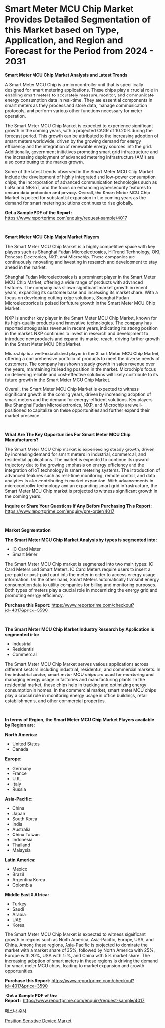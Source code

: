 <p><h1>Smart Meter MCU Chip Market Provides Detailed Segmentation of this Market based on Type, Application, and Region and Forecast for the Period from 2024 - 2031</h1></p><p><strong>Smart Meter MCU Chip Market Analysis and Latest Trends</strong></p>
<p><p>A Smart Meter MCU Chip is a microcontroller unit that is specifically designed for smart metering applications. These chips play a crucial role in enabling smart meters to accurately measure, monitor, and communicate energy consumption data in real-time. They are essential components in smart meters as they process and store data, manage communication protocols, and perform various other functions necessary for meter operation.</p><p>The Smart Meter MCU Chip Market is expected to experience significant growth in the coming years, with a projected CAGR of 10.20% during the forecast period. This growth can be attributed to the increasing adoption of smart meters worldwide, driven by the growing demand for energy efficiency and the integration of renewable energy sources into the grid. Additionally, government initiatives promoting smart grid infrastructure and the increasing deployment of advanced metering infrastructure (AMI) are also contributing to the market growth.</p><p>Some of the latest trends observed in the Smart Meter MCU Chip Market include the development of highly integrated and low-power consumption chips, the incorporation of advanced communication technologies such as LoRa and NB-IoT, and the focus on enhancing cybersecurity features to ensure data protection and privacy. Overall, the Smart Meter MCU Chip Market is poised for substantial expansion in the coming years as the demand for smart metering solutions continues to rise globally.</p></p>
<p><strong>Get a Sample PDF of the Report:&nbsp;</strong> <a href="https://www.reportprime.com/enquiry/request-sample/4017">https://www.reportprime.com/enquiry/request-sample/4017</a></p>
<p>&nbsp;</p>
<p><strong>Smart Meter MCU Chip Major Market Players</strong></p>
<p><p>The Smart Meter MCU Chip Market is a highly competitive space with key players such as Shanghai Fudan Microelectronics, HiTrend Technology, OKI, Renesas Electronics, NXP, and Microchip. These companies are continuously innovating and investing in research and development to stay ahead in the market.</p><p>Shanghai Fudan Microelectronics is a prominent player in the Smart Meter MCU Chip Market, offering a wide range of products with advanced features. The company has shown significant market growth in recent years, expanding its customer base and increasing its market share. With a focus on developing cutting-edge solutions, Shanghai Fudan Microelectronics is poised for future growth in the Smart Meter MCU Chip Market.</p><p>NXP is another key player in the Smart Meter MCU Chip Market, known for its high-quality products and innovative technologies. The company has reported strong sales revenue in recent years, indicating its strong position in the market. NXP continues to invest in research and development to introduce new products and expand its market reach, driving further growth in the Smart Meter MCU Chip Market.</p><p>Microchip is a well-established player in the Smart Meter MCU Chip Market, offering a comprehensive portfolio of products to meet the diverse needs of customers. The company has shown steady growth in sales revenue over the years, maintaining its leading position in the market. Microchip's focus on delivering reliable and cost-effective solutions will likely contribute to its future growth in the Smart Meter MCU Chip Market.</p><p>Overall, the Smart Meter MCU Chip Market is expected to witness significant growth in the coming years, driven by increasing adoption of smart meters and the demand for energy-efficient solutions. Key players like Shanghai Fudan Microelectronics, NXP, and Microchip are well-positioned to capitalize on these opportunities and further expand their market presence.</p></p>
<p>&nbsp;</p>
<p><strong>What Are The Key Opportunities For Smart Meter MCU Chip Manufacturers?</strong></p>
<p><p>The Smart Meter MCU Chip market is experiencing steady growth, driven by increasing demand for smart meters in industrial, commercial, and residential applications. The market is expected to continue its upward trajectory due to the growing emphasis on energy efficiency and the integration of IoT technology in smart metering systems. The introduction of advanced features such as real-time monitoring, remote control, and data analytics is also contributing to market expansion. With advancements in microcontroller technology and an expanding smart grid infrastructure, the Smart Meter MCU Chip market is projected to witness significant growth in the coming years.</p></p>
<p><strong>Inquire or Share Your Questions If Any Before Purchasing This Report:</strong> <a href="https://www.reportprime.com/enquiry/pre-order/4017">https://www.reportprime.com/enquiry/pre-order/4017</a></p>
<p>&nbsp;</p>
<p><strong>Market Segmentation</strong></p>
<p><strong>The Smart Meter MCU Chip Market Analysis by types is segmented into:</strong></p>
<p><ul><li>IC Card Meter</li><li>Smart Meter</li></ul></p>
<p><p>The Smart Meter MCU Chip market is segmented into two main types: IC Card Meters and Smart Meters. IC Card Meters require users to insert a pre-paid or post-paid card into the meter in order to access energy usage information. On the other hand, Smart Meters automatically transmit energy consumption data to utility companies for billing and monitoring purposes. Both types of meters play a crucial role in modernizing the energy grid and promoting energy efficiency.</p></p>
<p><strong>Purchase this Report:&nbsp;</strong><a href="https://www.reportprime.com/checkout?id=4017&price=3590">https://www.reportprime.com/checkout?id=4017&price=3590</a></p>
<p>&nbsp;</p>
<p><strong>The Smart Meter MCU Chip Market Industry Research by Application is segmented into:</strong></p>
<p><ul><li>Industrial</li><li>Residential</li><li>Commercial</li></ul></p>
<p><p>The Smart Meter MCU Chip Market serves various applications across different sectors including industrial, residential, and commercial markets. In the industrial sector, smart meter MCU chips are used for monitoring and managing energy usage in factories and manufacturing plants. In the residential market, these chips help in tracking and optimizing energy consumption in homes. In the commercial market, smart meter MCU chips play a crucial role in monitoring energy usage in office buildings, retail establishments, and other commercial properties.</p></p>
<p>&nbsp;</p>
<p><strong>In terms of Region, the Smart Meter MCU Chip Market Players available by Region are:</strong></p>
<p>
    <p> <strong> North America: </strong>
        <ul>
            <li>United States</li>
            <li>Canada</li>
        </ul>
        </p> 
    <p> <strong> Europe: </strong>
        <ul>
            <li>Germany</li>
            <li>France</li>
            <li>U.K.</li>
            <li>Italy</li>
            <li>Russia</li>
        </ul>
        </p> 
    <p> <strong> Asia-Pacific: </strong>
        <ul>
            <li>China</li>
            <li>Japan</li>
            <li>South Korea</li>
            <li>India</li>
            <li>Australia</li>
            <li>China Taiwan</li>
            <li>Indonesia</li>
            <li>Thailand</li>
            <li>Malaysia</li>
        </ul>
        </p> 
    <p> <strong> Latin America: </strong>
        <ul>
            <li>Mexico</li>
            <li>Brazil</li>
            <li>Argentina Korea</li>
            <li>Colombia</li>
        </ul>
        </p> 
    <p> <strong> Middle East & Africa: </strong>
        <ul>
            <li>Turkey</li>
            <li>Saudi</li>
            <li>Arabia</li>
            <li>UAE</li>
            <li>Korea</li>
        </ul>
    </p>
    </p>
<p><p>The Smart Meter MCU Chip Market is expected to witness significant growth in regions such as North America, Asia-Pacific, Europe, USA, and China. Among these regions, Asia-Pacific is projected to dominate the market with a market share of 35%, followed by North America with 25%, Europe with 20%, USA with 15%, and China with 5% market share. The increasing adoption of smart meters in these regions is driving the demand for smart meter MCU chips, leading to market expansion and growth opportunities.</p></p>
<p><strong>Purchase this Report: </strong><a href="https://www.reportprime.com/checkout?id=4017&price=3590">https://www.reportprime.com/checkout?id=4017&price=3590</a></p>
<p>&nbsp;<strong>Get a Sample PDF of the Report:&nbsp;&nbsp;</strong><a href="https://www.reportprime.com/enquiry/request-sample/4017">https://www.reportprime.com/enquiry/request-sample/4017</a></p>
<p><strong></strong></p>
<p><p><a href="https://github.com/rsg307664904/Market-Research-Report-List-1/blob/main/768685013883.md">메스나 주사</a></p><p><a href="https://github.com/AKSHATREPORTPRIME/Market-Research-Report-List-4/blob/main/position-sensitive-device-market.md">Position Sensitive Device Market</a></p></p>